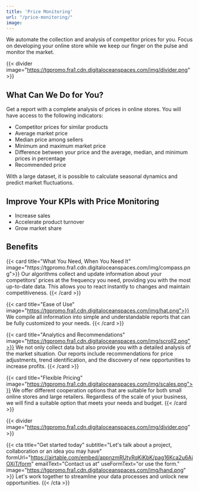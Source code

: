 ```yaml
---
title: 'Price Monitoring'
url: "/price-monitoring/"
image: 
---
```


We automate the collection and analysis of competitor prices for you. Focus on developing your online store while we keep our finger on the pulse and monitor the market.

{{< divider image="https://tgpromo.fra1.cdn.digitaloceanspaces.com/img/divider.png" >}}

## What Can We Do for You?

Get a report with a complete analysis of prices in online stores. You will have access to the following indicators:

- Competitor prices for similar products
- Average market price
- Median price among sellers
- Minimum and maximum market price
- Difference between your price and the average, median, and minimum prices in percentage
- Recommended price

With a large dataset, it is possible to calculate seasonal dynamics and predict market fluctuations.

## Improve Your KPIs with Price Monitoring

- Increase sales
- Accelerate product turnover
- Grow market share

## Benefits

<div class="cards-container">
  {{< card title="What You Need, When You Need It" image="https://tgpromo.fra1.cdn.digitaloceanspaces.com/img/compass.png">}}
  Our algorithms collect and update information about your competitors' prices at the frequency you need, providing you with the most up-to-date data. This allows you to react instantly to changes and maintain competitiveness.
  {{< /card >}}

  {{< card title="Ease of Use" image="https://tgpromo.fra1.cdn.digitaloceanspaces.com/img/hat.png">}}
  We compile all information into simple and understandable reports that can be fully customized to your needs.
  {{< /card >}}

  {{< card title="Analytics and Recommendations" image="https://tgpromo.fra1.cdn.digitaloceanspaces.com/img/scroll2.png">}}
  We not only collect data but also provide you with a detailed analysis of the market situation. Our reports include recommendations for price adjustments, trend identification, and the discovery of new opportunities to increase profits.
  {{< /card >}}

  {{< card title="Flexible Pricing" image="https://tgpromo.fra1.cdn.digitaloceanspaces.com/img/scales.png">}}
  We offer different cooperation options that are suitable for both small online stores and large retailers. Regardless of the scale of your business, we will find a suitable option that meets your needs and budget.
  {{< /card >}}
</div>

{{< divider image="https://tgpromo.fra1.cdn.digitaloceanspaces.com/img/divider.png" >}}

{{< cta 
    title="Get started today" 
    subtitle="Let's talk about a project, collaboration or an idea you may have" 
    formUrl="https://airtable.com/embed/appnzmRUtyRqKiKbK/pag16Kca2u6AjOXiT/form"
    emailText="Contact us at"
    useFormText="or use the form."
    image="https://tgpromo.fra1.cdn.digitaloceanspaces.com/img/hand.png" >}}
Let's work together to streamline your data processes and unlock new opportunities.
{{< /cta >}}
